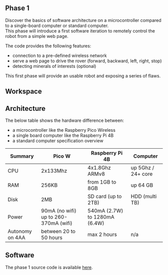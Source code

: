 ## Phase 1
Discover the basics of software architecture on a microcontroller compared to a single-board computer or standard computer.  
This phase will introduce a first software iteration to remotely control the robot from a simple web page.  

The code provides the following features:   
- connection to a pre-defined wireless network
- serve a web page to drive the rover (forward, backward, left, right, stop)
- detecting minerals of interests (optional)

This first phase will provide an usable robot and exposing a series of flaws.

## Workspace 


## Architecture 
The below table shows the hardware difference between:   
- a microcontroller like the Raspberry Pico Wireless
- a single board computer like the Raspberry Pi 4B 
- a standard computer specification overview 


| Summary |  Pico W    | Raspberry Pi 4B               | Computer           |
|---------|------------|-------------------------------|--------------------|
| CPU     |  2x133Mhz  | 4x1.8Ghz ARMv8                | up 5Ghz / 24+ core |
| RAM     |  256KB     | from 1GB to 8GB               | up 64 GB           |
| Disk    |  2MB       | SD card (up to 2TB)           | HDD (multi TB)     |
| Power   |  90mA (no wifi) up to 260-370mA (wifi) | 540mA (2.7W) to 1280mA (6.4W) | 
| Autonomy on 4AA | between 20 to 50 hours | max 2 hours | n/a |


## Software
The phase 1 source code is available [here](https://github.com/beezy-dev/project-pancake/blob/main/code/phase01/main.py).



